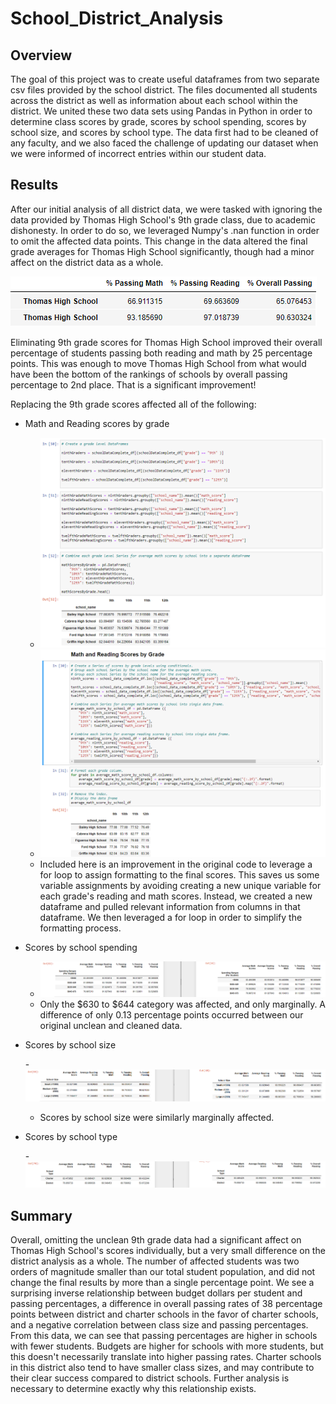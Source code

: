 # School_District_Analysis

## Overview

The goal of this project was to create useful dataframes from two separate csv files provided by the school district. The files documented all students across the district as well as information about each school within the district. We united these two data sets using Pandas in Python in order to determine class scores by grade, scores by school spending, scores by school size, and scores by school type. The data first had to be cleaned of any faculty, and we also faced the challenge of updating our dataset when we were informed of incorrect entries within our student data. 

## Results

After our initial analysis of all district data, we were tasked with ignoring the data provided by Thomas High School's 9th grade class, due to academic dishonesty. In order to do so, we leveraged Numpy's .nan function in order to omit the affected data points. This change in the data altered the final grade averages for Thomas High School significantly, though had a minor affect on the district data as a whole. 

![THS Before After](https://github.com/ipbrieske/School_District_Analysis/blob/main/Photos/THS_before_after.png)

Eliminating 9th grade scores for Thomas High School improved their overall percentage of students passing both reading and math by 25 percentage points. This was enough to move Thomas High School from what would have been the bottom of the rankings of schools by overall passing percentage to 2nd place. That is a significant improvement!

Replacing the 9th grade scores affected all of the following:

- Math and Reading scores by grade 

	- ![Scores by grade before](https://github.com/ipbrieske/School_District_Analysis/blob/main/Photos/scores_by_grade_before.png)
	- ![Scores by grade after](https://github.com/ipbrieske/School_District_Analysis/blob/main/Photos/scores_by_grade_after.png)
	- Included here is an improvement in the original code to leverage a for loop to assign formatting to the final scores. This saves us some variable assignments by avoiding creating a new unique variable for each grade's reading and math scores. Instead, we created a new dataframe and pulled relevant information from columns in that dataframe. We then leveraged a for loop in order to simplify the formatting process. 

- Scores by school spending

	- ![Spending before after](https://github.com/ipbrieske/School_District_Analysis/blob/main/Photos/spending_before_after.png)
	- Only the $630 to $644 category was affected, and only marginally. A difference of only 0.13 percentage points occurred between our original unclean and cleaned data. 

- Scores by school size
	
	-![Size before after](https://github.com/ipbrieske/School_District_Analysis/blob/main/Photos/size_before_after.png)
	- Scores by school size were similarly marginally affected.

- Scores by school type 
	
	-![School type before after](https://github.com/ipbrieske/School_District_Analysis/blob/main/Photos/type_before_after.png)


## Summary

Overall, omitting the unclean 9th grade data had a significant affect on Thomas High School's scores individually, but a very small difference on the district analysis as a whole. The number of affected students was two orders of magnitude smaller than our total student population, and did not change the final results by more than a single percentage point. We see a surprising inverse relationship between budget dollars per student and passing percentages, a difference in overall passing rates of 38 percentage points between district and charter schools in the favor of charter schools, and a negative correlation between class size and passing percentages. From this data, we can see that passing percentages are higher in schools with fewer students. Budgets are higher for schools with more students, but this doesn't necessarily translate into higher passing rates. Charter schools in this district also tend to have smaller class sizes, and may contribute to their clear success compared to district schools. Further analysis is necessary to determine exactly why this relationship exists. 